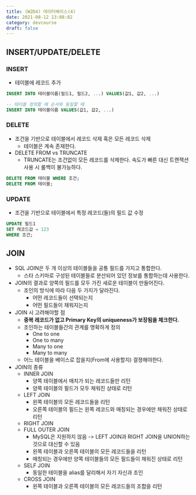 ```yaml
---
title: (W2D4) 데이터베이스(4)
date: 2021-08-12 13:08:82
category: devcourse
draft: false
---
```


## INSERT/UPDATE/DELETE

### INSERT

- 테이블에 레코드 추가

```sql
INSERT INTO 테이블이름(필드1, 필드2, ...) VALUES(값1, 값2, ...)

-- 테이블 정의할 때 순서와 동일할 때
INSERT INTO 테이블이름 VALUES(값1, 값2, ...)
```

### DELETE

- 조건을 기반으로 테이블에서 레코드 삭제 혹은 모든 레코드 삭제
  - 테이블은 계속 존재한다.
- DELETE FROM vs TRUNCATE
  - TRUNCATE는 조건없이 모든 레코드를 삭제한다. 속도가 빠른 대신 트랜잭션 사용 시 롤백이 불가능하다.

```sql
DELETE FROM 테이블 WHERE 조건;
DELETE FROM 테이블;
```

### UPDATE

- 조건을 기반으로 테이블에서 특정 레코드(들)의 필드 값 수정

```sql
UPDATE 필드1
SET 레코드값 = 123
WHERE 조건;
```



## JOIN

- SQL JOIN은 두 개 이상의 테이블들을 공통 필드를 가지고 통합한다.
  - 스타 스키마로 구성된 테이블들로 분산되어 있던 정보를 통합하는데 사용한다.
- JOIN의 결과로 양쪽의 필드를 모두 가진 새로운 테이블이 만들어진다.
  - 조인의 방식에 따라 다음 두 가지가 달라진다.
    - 어떤 레코드들이 선택되는지
    - 어떤 필드들이 채워지는지
- JOIN 시 고려해야할 점
  - **중복 레코드가 없고 Primary Key의 uniqueness가 보장됨을 체크한다.**
  - 조인하는 테이블들간의 관계를 명확하게 정의
    - One to one
    - One to many
    - Many to one
    - Many to many
  - 어느 테이블을 베이스로 잡을지(From에 사용할지) 결졍해야한다.
- JOIN의 종류
  - INNER JOIN
    - 양쪽 테이블에서 매치가 되는 레코드들만 리턴
    - 양쪽 테이블의 필드가 모두 채워진 상태로 리턴
  - LEFT JOIN
    - 왼쪽 테이블의 모든 레코드들을 리턴
    - 오른쪽 테이블의 필드는 왼쪽 레코드와 매칭되는 경우에만 채워진 상태로 리턴
  - RIGHT JOIN
  - FULL OUTER JOIN
    - MySQL은 지원하지 않음 -> LEFT JOIN과 RIGHT JOIN을 UNION하는 것으로 대신할 수 있음
    - 왼쪽 테이블과 오른쪽 테이블의 모든 레코드들을 리턴
    - 매칭되는 경우에만 양쪽 테이블들의 모든 필드들이 채워진 상태로 리턴
  - SELF JOIN
    - 동일한 테이블을 alias를 달리해서 자기 자신과 조인
  - CROSS JOIN
    - 왼쪽 테이블과 오른쪽 테이블의 모든 레코드들의 조합을 리턴

